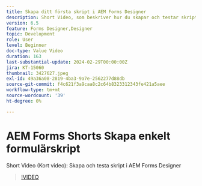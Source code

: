```yaml
---
title: Skapa ditt första skript i AEM Forms Designer
description: Short Video, som beskriver hur du skapar och testar skript i AEM Forms Designer
version: 6.5
feature: Forms Designer,Designer
topic: Development
role: User
level: Beginner
doc-type: Value Video
duration: 163
last-substantial-update: 2024-02-29T00:00:00Z
jira: KT-15060
thumbnail: 3427627.jpeg
exl-id: 49a36a08-2819-4ba3-9a7e-2562277d88db
source-git-commit: f4c621f3a9caa8c2c64b8323312343fe421a5aee
workflow-type: tm+mt
source-wordcount: '39'
ht-degree: 0%

---
```


# AEM Forms Shorts Skapa enkelt formulärskript

Short Video (Kort video): Skapa och testa skript i AEM Forms Designer

>[!VIDEO](https://video.tv.adobe.com/v/3427627/?learn=on)
